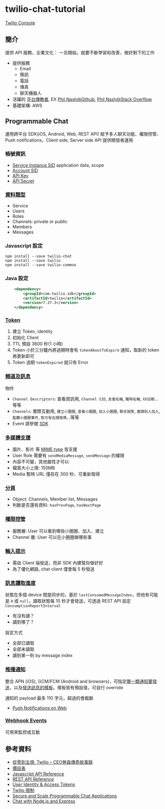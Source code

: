 # twilio-chat-tutorial

[Twilio Console](https://www.twilio.com/console/chat/dashboard)

## 簡介

提供 API 服務，企業文化： 一旦開始，就要不斷學習和改善，做好剩下的工作

* 提供服務
  * Email
  * 簡訊
  * 電話
  * 傳真
  * 聊天機器人
* 活躍的 [平台傳教者](https://www.twilio.com/blog/tag/evangelism), EX [Phil Nash@Github](https://github.com/philnash), [Phil Nash@Stack Overflow](https://stackoverflow.com/users/28376/philnash)
* 基礎架構: AWS

## Programmable Chat

運用跨平台 SDK(iOS, Android, Web, REST API) 賦予多人聊天功能、權限控管、Push notifications，Client side, Server side API 提供開發者運用

### 帳號資訊

* [Service Instance SID](https://www.twilio.com/docs/chat/rest/services) application data, scope
* [Account SID](https://www.twilio.com/console)
* [API Key](https://www.twilio.com/console/chat/dev-tools/api-keys)
* [API Secret](https://www.twilio.com/console/chat/dev-tools/api-keys)

### [資料類型](https://www.twilio.com/docs/chat/fundamentals)

* Service
* Users
* Roles
* Channels: private or public
* Members
* Messages

### Javascript 設定

```shell
npm install --save twilio-chat
npm install --save twilio
npm install --save twilio-common
```

### Java 設定

```xml
    <dependency>
        <groupId>com.twilio.sdk</groupId>
        <artifactId>twilio</artifactId>
        <version>7.37.3</version>
    </dependency>
```

### [Token](https://www.twilio.com/docs/chat/tutorials/chat-application-node-express#token-generation)

1. 建立 Token, identity
1. 初始化 Client
1. TTL 預設 3600 秒(1 小時)
1. Token 小於三分鐘內將過期時會有 `tokenAboutToExpire` 通知，取新的 token 再更新即可
1. Token 過期 `tokenExpired` 就只有 Error

### [頻道及訊息](https://www.twilio.com/docs/chat/channels)

物件

* `Channel Descriptors`: 查看資訊用, `Channel SID`, `友善名稱`, `獨特名稱`, `XX日期`...等等
* `Channels`: 實際互動用, `建立小圈圈`, `查看小圈圈`, `加入小圈圈`, `聊天說笑`, `邀請別人加入`, `監聽小圈圈事件`, `對方有在理我嗎`...等等
* Event 請參閱 [SDK](http://media.twiliocdn.com/sdk/js/chat/releases/3.2.4/docs/Channel.html#toc34__anchor)

### [多媒體支援](https://www.twilio.com/docs/chat/media-support)

* 圖片、影片 等 [MIME type](https://developer.mozilla.org/en-US/docs/Web/HTTP/Basics_of_HTTP/MIME_types) 皆支援
* User Role 需要有 `sendMediaMessage`, `sendMessage` 的權限
* 內容不可變，其他屬性才可以
* 檔案大小上限: 150MB
* Media 暫時 URL 僅存在 300 秒，可重新取得

### [分頁](https://www.twilio.com/docs/chat/result-paging)

* Object: Channels, Member list, Messages
* 判斷是否還有資料: `hasPrevPage`, `hasNextPage`

### [權限控管](https://www.twilio.com/docs/chat/permissions)

* 服務層: User 可以看到哪些小圈圈、加入、建立
* Channel 層: User 可以在小圈圈做哪些事

### [輸入提示](https://www.twilio.com/docs/chat/typing-indicator)

* 需由 Client 端發送，而非 SDK 內建幫你做好好
* 為了優化網路, chat client 僅會每 5 秒發送

### [訊息讀取進度](https://www.twilio.com/docs/chat/consumption-horizon)

狀態在多個 device 間是同步的，基於 `lastConsumedMessageIndex`，但他有可能是 `0` 或 `null`，讀取狀態每 10 秒才會發送，可透過 REST API 設定 `ConsumptionReportInterval`

* 有沒有讀？
* 讀到哪了？

設定方式

* 全部已讀取
* 全部未讀取
* 讀到某一則 by message index

### [推播通知](https://www.twilio.com/docs/chat/push-notification-configuration)

整合 APN (iOS), GCM/FCM (Android and browsers)，可指定[哪一類通知要發送](https://www.twilio.com/docs/chat/push-notification-configuration#push-types)，以及[發送訊息的樣板](https://www.twilio.com/docs/chat/push-notification-configuration#push-templates)，樣板皆有預設值，可自行 override

通知的 payload 最多 110 字元，超過的會截斷

* [Push Notifications on Web](https://www.twilio.com/docs/chat/javascript/push-notifications-web)

### [Webhook Events](https://www.twilio.com/docs/chat/webhook-events)

可用來監控或互動

## 參考資料

* [從零到五億: Twilio – CEO勞森傳奇故事錄](https://tenten.co/blog/twilio-jeff-lawson/)
* [價目表](https://www.twilio.com/pricing)
* [Javascript API Reference](https://www.twilio.com/docs/chat/sdk-javascript)
* [REST API Reference](https://www.twilio.com/docs/api/chat/rest)
* [User Identity & Access Tokens](https://www.twilio.com/docs/chat/identity)
* [Twilio 限制](https://www.twilio.com/docs/chat/chat-limits)
* [Secure and Scale Programmable Chat Applications](https://www.twilio.com/docs/chat/secure-and-scale-programmable-chat-applications)
* [Chat with Node.js and Express](https://www.twilio.com/docs/chat/tutorials/chat-application-node-express)
